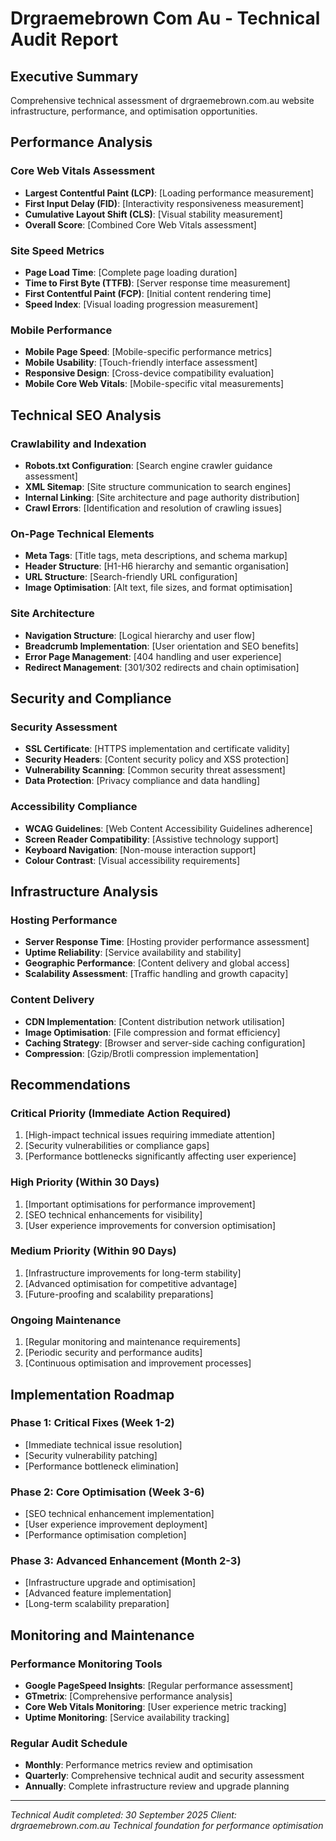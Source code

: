 # Drgraemebrown Com Au - Technical Audit Report

## Executive Summary
Comprehensive technical assessment of drgraemebrown.com.au website infrastructure, performance, and optimisation opportunities.

## Performance Analysis

### Core Web Vitals Assessment
- **Largest Contentful Paint (LCP)**: [Loading performance measurement]
- **First Input Delay (FID)**: [Interactivity responsiveness measurement]
- **Cumulative Layout Shift (CLS)**: [Visual stability measurement]
- **Overall Score**: [Combined Core Web Vitals assessment]

### Site Speed Metrics
- **Page Load Time**: [Complete page loading duration]
- **Time to First Byte (TTFB)**: [Server response time measurement]
- **First Contentful Paint (FCP)**: [Initial content rendering time]
- **Speed Index**: [Visual loading progression measurement]

### Mobile Performance
- **Mobile Page Speed**: [Mobile-specific performance metrics]
- **Mobile Usability**: [Touch-friendly interface assessment]
- **Responsive Design**: [Cross-device compatibility evaluation]
- **Mobile Core Web Vitals**: [Mobile-specific vital measurements]

## Technical SEO Analysis

### Crawlability and Indexation
- **Robots.txt Configuration**: [Search engine crawler guidance assessment]
- **XML Sitemap**: [Site structure communication to search engines]
- **Internal Linking**: [Site architecture and page authority distribution]
- **Crawl Errors**: [Identification and resolution of crawling issues]

### On-Page Technical Elements
- **Meta Tags**: [Title tags, meta descriptions, and schema markup]
- **Header Structure**: [H1-H6 hierarchy and semantic organisation]
- **URL Structure**: [Search-friendly URL configuration]
- **Image Optimisation**: [Alt text, file sizes, and format optimisation]

### Site Architecture
- **Navigation Structure**: [Logical hierarchy and user flow]
- **Breadcrumb Implementation**: [User orientation and SEO benefits]
- **Error Page Management**: [404 handling and user experience]
- **Redirect Management**: [301/302 redirects and chain optimisation]

## Security and Compliance

### Security Assessment
- **SSL Certificate**: [HTTPS implementation and certificate validity]
- **Security Headers**: [Content security policy and XSS protection]
- **Vulnerability Scanning**: [Common security threat assessment]
- **Data Protection**: [Privacy compliance and data handling]

### Accessibility Compliance
- **WCAG Guidelines**: [Web Content Accessibility Guidelines adherence]
- **Screen Reader Compatibility**: [Assistive technology support]
- **Keyboard Navigation**: [Non-mouse interaction support]
- **Colour Contrast**: [Visual accessibility requirements]

## Infrastructure Analysis

### Hosting Performance
- **Server Response Time**: [Hosting provider performance assessment]
- **Uptime Reliability**: [Service availability and stability]
- **Geographic Performance**: [Content delivery and global access]
- **Scalability Assessment**: [Traffic handling and growth capacity]

### Content Delivery
- **CDN Implementation**: [Content distribution network utilisation]
- **Image Optimisation**: [File compression and format efficiency]
- **Caching Strategy**: [Browser and server-side caching configuration]
- **Compression**: [Gzip/Brotli compression implementation]

## Recommendations

### Critical Priority (Immediate Action Required)
1. [High-impact technical issues requiring immediate attention]
2. [Security vulnerabilities or compliance gaps]
3. [Performance bottlenecks significantly affecting user experience]

### High Priority (Within 30 Days)
1. [Important optimisations for performance improvement]
2. [SEO technical enhancements for visibility]
3. [User experience improvements for conversion optimisation]

### Medium Priority (Within 90 Days)
1. [Infrastructure improvements for long-term stability]
2. [Advanced optimisation for competitive advantage]
3. [Future-proofing and scalability preparations]

### Ongoing Maintenance
1. [Regular monitoring and maintenance requirements]
2. [Periodic security and performance audits]
3. [Continuous optimisation and improvement processes]

## Implementation Roadmap

### Phase 1: Critical Fixes (Week 1-2)
- [Immediate technical issue resolution]
- [Security vulnerability patching]
- [Performance bottleneck elimination]

### Phase 2: Core Optimisation (Week 3-6)
- [SEO technical enhancement implementation]
- [User experience improvement deployment]
- [Performance optimisation completion]

### Phase 3: Advanced Enhancement (Month 2-3)
- [Infrastructure upgrade and optimisation]
- [Advanced feature implementation]
- [Long-term scalability preparation]

## Monitoring and Maintenance

### Performance Monitoring Tools
- **Google PageSpeed Insights**: [Regular performance assessment]
- **GTmetrix**: [Comprehensive performance analysis]
- **Core Web Vitals Monitoring**: [User experience metric tracking]
- **Uptime Monitoring**: [Service availability tracking]

### Regular Audit Schedule
- **Monthly**: Performance metrics review and optimisation
- **Quarterly**: Comprehensive technical audit and security assessment
- **Annually**: Complete infrastructure review and upgrade planning

---
*Technical Audit completed: 30 September 2025*
*Client: drgraemebrown.com.au*
*Technical foundation for performance optimisation*

